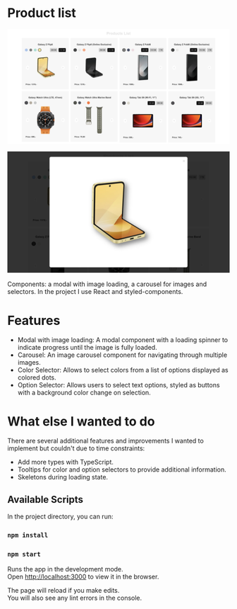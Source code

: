 # Product list

![Product list](docs/screenshot1.png "Screenshot 1")

![Modal dialog](docs/screenshot2.png "Screenshot 1")


Components: a modal with image loading, a carousel for images and selectors. In the project I use React and styled-components.

# Features

* Modal with image loading: A modal component with a loading spinner to indicate progress until the image is fully loaded.
* Carousel: An image carousel component for navigating through multiple images.
* Color Selector: Allows to select colors from a list of options displayed as colored dots.
* Option Selector: Allows users to select text options, styled as buttons with a background color change on selection.

# What else I wanted to do
There are several additional features and improvements I wanted to implement but couldn't due to time constraints:

* Add more types with TypeScript.
* Tooltips for color and option selectors to provide additional information.
* Skeletons during loading state.

## Available Scripts

In the project directory, you can run:
### `npm install`

### `npm start`

Runs the app in the development mode.\
Open [http://localhost:3000](http://localhost:3000) to view it in the browser.

The page will reload if you make edits.\
You will also see any lint errors in the console.
